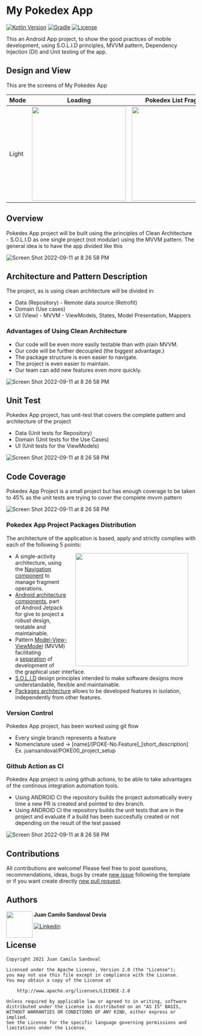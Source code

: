 # My Pokedex App

[![Kotlin Version](https://img.shields.io/badge/kotlin-1.7.10-blue.svg)](http://kotlinlang.org/)
[![Gradle](https://img.shields.io/badge/gradle-7.3.3-blue.svg)](https://lv.binarybabel.org/catalog/gradle/latest)
[![License](https://img.shields.io/badge/License-Apache%202.0-lightgrey.svg)](http://www.apache.org/licenses/LICENSE-2.0)

This an Android App project, to show the good practices of mobile development, using S.O.L.I.D principles, MVVM pattern, Dependency Injection (DI) and Unit testing of the app.
 
## Design and View
This are the screens of My Pokedex App

| Mode  | Loading                                                       | Pokedex List Fragment                                                         | Pokedex Detail                                                          | Error                                                          |
|-------|--------------------------------------------------------------------------|------------------------------------------------------------------------------|---------------------------------------------------------------------------|---------------------------------------------------------------------------|
| Light | <img src="loading.png" width="250"> | <img src="list.png" width="250"> | <img src="detail.png" width="250"> | <img src="error.png" width="250"> |

## Overview
Pokedex App project will be built using the principles of Clean Architecture - S.O.L.I.D as one single project (not modular) using the MVVM pattern. 
The general idea is to have the app divided like this

<img alt="Screen Shot 2022-09-11 at 8 26 58 PM" src="arch_diagram.png">

## Architecture and Pattern Description

The project, as is using clean architecture will be divided in:

- Data (Repository) - Remote data source (Retrofit)
- Domain (Use cases)
- UI (View) - MVVM - ViewModels, States, Model Presentation, Mappers

### Advantages of Using Clean Architecture

- Our code will be even more easily testable than with plain MVVM.
- Our code will be further decoupled (the biggest advantage.)
- The package structure is even easier to navigate.
- The project is even easier to maintain.
- Our team can add new features even more quickly.

<img alt="Screen Shot 2022-09-11 at 8 26 58 PM" src="solid.png">

## Unit Test

Pokedex App project, has unit-test that covers the complete pattern and architecture of the project
- Data (Unit tests for Repository)
- Domain (Unit tests for the Use Cases)
- UI (Unit tests for the ViewModels)

<img alt="Screen Shot 2022-09-11 at 8 26 58 PM" src="unittest.png">

## Code Coverage

Pokedex App Project is a small project but has enough coverage to be taken to 45% as the unit tests are trying to cover the complete mvvm
pattern

<img alt="Screen Shot 2022-09-11 at 8 26 58 PM" src="coverage.png">

### Pokedex App Project Packages Distribution

The architecture of the application is based, apply and strictly complies with each of the following 5 points:

<img src="packages.png" width="300" align="right" hspace="20">

-   A single-activity architecture, using the [Navigation component](https://developer.android.com/guide/navigation/navigation-getting-started) to manage fragment operations.
-   [Android architecture components](https://developer.android.com/topic/libraries/architecture/), part of Android Jetpack for give to project a robust design, testable and maintainable.
-   Pattern [Model-View-ViewModel](https://en.wikipedia.org/wiki/Model%E2%80%93view%E2%80%93viewmodel) (MVVM) facilitating a [separation](https://en.wikipedia.org/wiki/Separation_of_concerns) of development of the graphical user interface.
-   [S.O.L.I.D](https://en.wikipedia.org/wiki/SOLID) design principles intended to make software designs more understandable, flexible and maintainable.
-   [Packages architecture](https://proandroiddev.com/build-a-modular-android-app-architecture-25342d99de82) allows to be developed features in isolation, independently from other features.


### Version Control

Pokedex App project, has been worked using git flow

- Every single branch represents a feature
- Nomenclature used -> [name]/[POKE-No.Feature]_[short_description] Ex. juansandoval/POKE00_project_setup

### Github Action as CI

Pokedex App project is using github actions, to be able to take advantages of the continous integration automation tools.

- Using ANDROID CI the repository builds the project automatically every time a new PR is created and pointed to dev branch. 
- Using ANDROID CI the repository builds the unit tests that are in the project and evaluate if a build has been succesfully created or not depending on the result of the test passed


<img alt="Screen Shot 2022-09-11 at 8 26 58 PM" src="githubactions.png">

## Contributions

All contributions are welcome!
Please feel free to post questions, recommendations, ideas, bugs by create [new issue](https://github.com/juanchosandox90/BestToDoApp/issues) following the template or if you want create directly [new pull request](https://github.com/juanchosandox90/BestToDoApp/pulls).

## Authors

<a href="https://www.facebook.com/costa27/" target="_blank">
  <img src="https://avatars.githubusercontent.com/u/19155273?s=400&u=a68489b42c03f3e4b9507a055841365f12a1ff12&v=4" width="70" align="left">
</a>

**Juan Camilo Sandoval Devia**

[![Linkedin](https://img.shields.io/badge/-linkedin-grey?logo=linkedin)](https://www.linkedin.com/in/juan-camilo-sandoval-devia-a33955a5/)

## License

```license
Copyright 2021 Juan Camilo Sandoval

Licensed under the Apache License, Version 2.0 (the "License");
you may not use this file except in compliance with the License.
You may obtain a copy of the License at

    http://www.apache.org/licenses/LICENSE-2.0

Unless required by applicable law or agreed to in writing, software
distributed under the License is distributed on an "AS IS" BASIS,
WITHOUT WARRANTIES OR CONDITIONS OF ANY KIND, either express or implied.
See the License for the specific language governing permissions and
limitations under the License.
```


